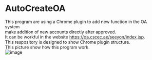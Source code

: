 # AutoCreateOA  
This program are using a Chrome plugin to add new function in the OA system  
make addition of new accounts directly after approved.  
It can be workful in the website https://oa.cscec.ae/seeyon/index.jsp.   
This respository is designed to show Chrome plugin structure.  
This picture show how this program work.  
![image](https://github.com/GodBig/AutoCreateOA/blob/main/ChromePlugin.gif?raw=true)